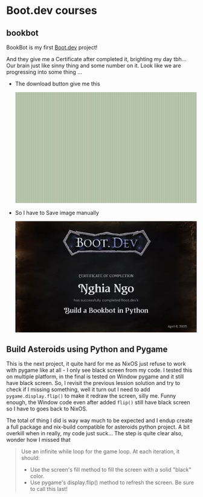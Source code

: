 # Boot.dev courses

## bookbot

BookBot is my first [Boot.dev](https://www.boot.dev) project!

And they give me a Certificate after completed it, brighting my day tbh... Our brain just like sinny thing and some number on it. Look like we are progressing into some thing ...

- The download button give me this

  ![](certificates/bootdev_certificate.png)

- So I have to Save image manually

  ![](certificates/cc937f39-c15a-4928-89dc-067bd56a0f3d.jpeg)

## Build Asteroids using Python and Pygame

This is the next project, it quite hard for me as NixOS just refuse to work with pygame like at all - I only see black screen from my code. I tested this on multiple platform, in the final is tested on Window pygame and it still have black screen. So, I revisit the previous lession solution and try to check if I missing something, well it turn out I need to add `pygame.display.flip()` to make it redraw the screen, silly me. Funny enough, the Window code even after added `flip()` still have black screen so I have to goes back to NixOS.

The total of thing I did is way way much to be expected and I endup create a full package and nix-build compatible for asteroids python project. A bit overkill when in really, my code just suck... The step is quite clear also, wonder how I missed that

> Use an infinite while loop for the game loop. At each iteration, it should:
>
> - Use the screen's fill method to fill the screen with a solid "black" color.
> - Use pygame's display.flip() method to refresh the screen. Be sure to call this last!
